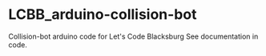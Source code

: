 # LCBB_arduino-collision-bot
Collision-bot arduino code for Let's Code Blacksburg
See documentation in code.
